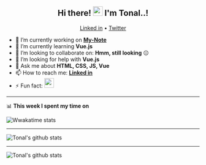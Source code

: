 <h2 align="center">Hi there! <img src="https://media.giphy.com/media/hvRJCLFzcasrR4ia7z/giphy.gif" width="25px"> I'm Tonal..!</h2>
  <p align="center">
  <a href="https://www.linkedin.com/in/tonal-mathew-18a421170/">Linked in</a> •
  <a href="https://twitter.com/mathewtonal">Twitter</a>
  </p>


- 🔭 I’m currently working on **[My-Note](https://github.com/tonalmathew/my-notes)**
- 🌱 I’m currently learning **Vue.js**
- 👯 I’m looking to collaborate on: **Hmm, still looking** :neutral_face:
- 🤔 I’m looking for help with **Vue.js**
- 💬 Ask me about **HTML, CSS, JS, Vue**
- 📫 How to reach me: **[Linked in](https://www.linkedin.com/in/tonal-mathew-18a421170/)**
- ⚡ Fun fact: <img src="https://github.com/tonalmathew/tonalmathew/blob/master/src/images/oie_zAd2jZRtSWla.gif" width="25px">
---

📊 **This week I spent my time on**

![Wwakatime stats](https://github-readme-stats-taupe-two.vercel.app/api/wakatime?username=tonalmathew&hide_title=true&hide_border=true&langs_count=3)
<!-- <img src="https://github-readme-stats.tonalmathew.vercel.app/api/wakatime?username=tonalmathew&hide_title=true&hide_border=true"/> -->

---

  <img align="center" alt="Tonal's github stats" src="https://github-readme-stats.tonalmathew.vercel.app/api?username=tonalmathew&show_icons=true&hide_border=true"/>

---

  <img align="center" alt="Tonal's github stats" src="https://github-readme-stats.tonalmathew.vercel.app/api/top-langs?username=tonalmathew&show_icons=true&hide_border=true&layout=compact" />





